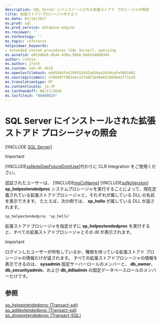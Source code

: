 ```yaml
---
description: SQL Server にインストールされた拡張ストアド プロシージャの照会
title: 拡張ストアドプロシージャのクエリ
ms.date: 03/14/2017
ms.prod: sql
ms.prod_service: database-engine
ms.reviewer: ''
ms.technology: ''
ms.topic: reference
helpviewer_keywords:
- extended stored procedures [SQL Server], querying
ms.assetid: e02348e6-dba6-438a-98b6-684244bb034d
author: rothja
ms.author: jroth
ms.custom: seo-dt-2019
ms.openlocfilehash: edd5bb4fe5284552642a838ea2b5dcafef601061
ms.sourcegitcommit: e700497f962e4c2274df16d9e651059b42ff1a10
ms.translationtype: MT
ms.contentlocale: ja-JP
ms.lasthandoff: 08/17/2020
ms.locfileid: "88460824"
---
```

# <a name="querying-extended-stored-procedures-installed-in-sql-server"></a>SQL Server にインストールされた拡張ストアド プロシージャの照会
 [!INCLUDE [SQL Server](../../includes/applies-to-version/sqlserver.md)]
    
> [!IMPORTANT]  
>  [!INCLUDE[ssNoteDepFutureDontUse](../../includes/ssnotedepfuturedontuse-md.md)]代わりに CLR Integration をご使用ください。  
  
 認証されたユーザーは、 [!INCLUDE[msCoName](../../includes/msconame-md.md)] [!INCLUDE[ssNoVersion](../../includes/ssnoversion-md.md)] **sp_helpextendedproc** システムプロシージャを実行することによって、現在定義されている拡張ストアドプロシージャと、それぞれが属している DLL の名前を表示できます。 たとえば、次の例では、 **xp_hello** が属している DLL が返されます。  
  
```  
sp_helpextendedproc 'xp_hello'  
```  
  
 拡張ストアドプロシージャを指定せずに **sp_helpextendedproc** を実行すると、すべての拡張ストアドプロシージャとその dll が表示されます。  
  
> [!IMPORTANT]  
>  ログインしたユーザーが所有しているか、権限を持っている拡張ストアド プロシージャの情報だけが返されます。 すべての拡張ストアドプロシージャの情報を表示できるのは、 **sysadmin** 固定サーバーロールのメンバーと、 **db_owner**、 **db_securityadmin**、および **db_ddladmin** の固定データベースロールのメンバーだけです。  
  
## <a name="see-also"></a>参照  
 [sp_helpextendedproc &#40;Transact-sql&#41;](../../relational-databases/system-stored-procedures/sp-helpextendedproc-transact-sql.md)   
 [sp_addextendedproc &#40;Transact-sql&#41;](../../relational-databases/system-stored-procedures/sp-addextendedproc-transact-sql.md)   
 [sp_dropextendedproc &#40;Transact-SQL&#41;](../../relational-databases/system-stored-procedures/sp-dropextendedproc-transact-sql.md)  
  
  
